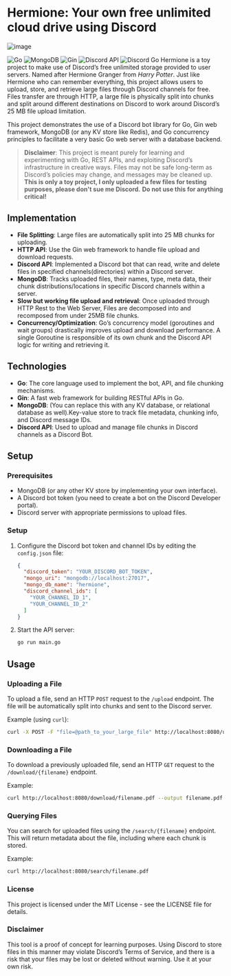 # Hermione: Your own free unlimited cloud drive using Discord

![image](https://github.com/user-attachments/assets/dfb29f36-55ce-427c-9ae0-5b36f1ebe345)

![Go](https://img.shields.io/badge/Language-Go-00ADD8)
![MongoDB](https://img.shields.io/badge/Database-MongoDB-47A248)
![Gin](https://img.shields.io/badge/Framework-Gin-00b140)
![Discord API](https://img.shields.io/badge/API-Discord-7289da)
![Discord Go](https://img.shields.io/badge/Library-DiscordGo-7289da)
Hermione is a toy project to make use of Discord’s free unlimited storage provided to user servers.
Named after Hermione Granger from *Harry Potter*.
Just like Hermione who can remember everything, this project allows users to upload, store, and retrieve large files through Discord channels for free. 
Files transfer are through HTTP, a large file is physically split into chunks and split around different destinations on Discord to work around Discord’s 25 MB file upload limitation. 

This project demonstrates the use of a Discord bot library for Go, Gin web framework, MongoDB (or any KV store like Redis), and Go concurrency principles to facilitate a very basic Go web server with a database backend.

> **Disclaimer**: This project is meant purely for learning and experimenting with Go, REST APIs, and exploiting Discord’s infrastructure in creative ways. Files may not be safe long-term as Discord’s policies may change, and messages may be cleaned up.
> **This is only a toy project, I only uploaded a few files for testing purposes, please don't sue me Discord.**
> **Do not use this for anything critical!**

## Implementation
- **File Splitting**: Large files are automatically split into 25 MB chunks for uploading.
- **HTTP API**: Use the Gin web framework to handle file upload and download requests.
- **Discord API**: Implemented a Discord bot that can read, write and delete files in specified channels(directories) within a Discord server.
- **MongoDB**: Tracks uploaded files, their names, type, meta data, their chunk distributions/locations in specific Discord channels within a server.
- **Slow but working file upload and retrieval**: Once uploaded through HTTP Rest to the Web Server, Files are decomposed into and recomposed from under 25MB file chunks.
- **Concurrency/Optimization**: Go’s concurrency model (goroutines and wait groups) drastically improves upload and download performance. A single Goroutine is responsible of its own chunk and the Discord API logic for writing and retrieving it.

## Technologies

- **Go**: The core language used to implement the bot, API, and file chunking mechanisms.
- **Gin**: A fast web framework for building RESTful APIs in Go.
- **MongoDB**: (You can replace this with any KV database, or relational database as well).Key-value store to track file metadata, chunking info, and Discord message IDs.
- **Discord API**: Used to upload and manage file chunks in Discord channels as a Discord Bot.

## Setup

### Prerequisites
- MongoDB (or any other KV store by implementing your own interface).
- A Discord bot token (you need to create a bot on the Discord Developer portal).
- Discord server with appropriate permissions to upload files.

### Setup

1. Configure the Discord bot token and channel IDs by editing the `config.json` file:
    ```json
    {
      "discord_token": "YOUR_DISCORD_BOT_TOKEN",
      "mongo_uri": "mongodb://localhost:27017",
      "mongo_db_name": "hermione",
      "discord_channel_ids": [
        "YOUR_CHANNEL_ID_1",
        "YOUR_CHANNEL_ID_2"
      ]
    }
    ```

2. Start the API server:
    ```bash
    go run main.go
    ```

## Usage

### Uploading a File

To upload a file, send an HTTP `POST` request to the `/upload` endpoint. The file will be automatically split into chunks and sent to the Discord server.

Example (using `curl`):

```bash
curl -X POST -F "file=@path_to_your_large_file" http://localhost:8080/upload
```

### Downloading a File

To download a previously uploaded file, send an HTTP `GET` request to the `/download/{filename}` endpoint.

Example:

```bash
curl http://localhost:8080/download/filename.pdf --output filename.pdf
```

### Querying Files

You can search for uploaded files using the `/search/{filename}` endpoint. This will return metadata about the file, including where each chunk is stored.

Example:

```bash
curl http://localhost:8080/search/filename.pdf
```

### License

This project is licensed under the MIT License - see the LICENSE file for details.

### Disclaimer

This tool is a proof of concept for learning purposes. Using Discord to store files in this manner may violate Discord’s Terms of Service, and there is a risk that your files may be lost or deleted without warning. Use it at your own risk.









